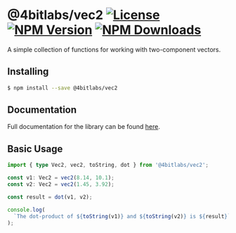 # @4bitlabs/vec2 [![License][license]][npm] [![NPM Version][version]][npm] [![NPM Downloads][dl]][npm]

[npm]: https://www.npmjs.com/package/@4bitlabs/vec2
[version]: https://img.shields.io/npm/v/%404bitlabs%2Fvec2
[license]: https://img.shields.io/npm/l/%404bitlabs%2Fvec2
[dl]: https://img.shields.io/npm/dy/%404bitlabs%2Fvec2

A simple collection of functions for working with two-component vectors.

## Installing

```bash
$ npm install --save @4bitlabs/vec2
```

## Documentation

Full documentation for the library can be found [here][docs].

[docs]: https://32bitkid.github.io/sci.js/modules/_4bitlabs_vec2.html

## Basic Usage

```ts
import { type Vec2, vec2, toString, dot } from '@4bitlabs/vec2';

const v1: Vec2 = vec2(8.14, 10.1);
const v2: Vec2 = vec2(1.45, 3.92);

const result = dot(v1, v2);

console.log(
  `The dot-product of ${toString(v1)} and ${toString(v2)} is ${result}`,
);
```
